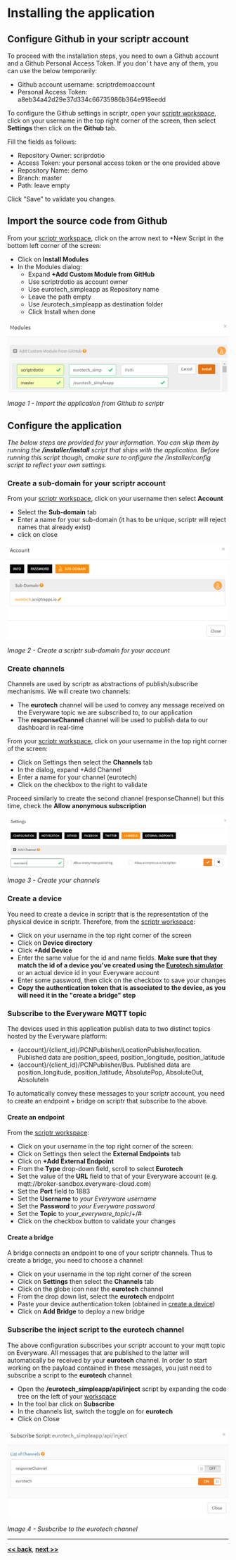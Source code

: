 # Installing the application

## Configure Github in your scriptr account

To proceed with the installation steps, you need to own a Github account and a Github Personal Access Token. If you don' t have any of them, you can use the below temporarily:

- Github account username: scriptrdemoaccount
- Personal Access Token: a8eb34a42d29e37d334c66735986b364e918eedd

To configure the Github settings in scriptr, open your [scriptr workspace](https://www.scriptr.io/workspace), click on your username in the top right corner of the screen, then select **Settings** then click on the **Github** tab. 

Fill the fields as follows:
- Repository Owner: scriprdotio
- Access Token: your personal access token or the one provided above 
- Repository Name: demo
- Branch: master
- Path: leave empty

Click "Save" to validate you changes.

## Import the source code from Github

From your [scriptr workspace](https://www.scriptr.io/workspace), click on the arrow next to +New Script in the bottom left corner of the screen:
- Click on **Install Modules**
- In the Modules dialog:
  - Expand **+Add Custom Module from GitHub** 
  - Use scriptrdotio as account owner
  - Use eurotech_simpleapp as Repository name
  - Leave the path empty
  - Use /eurotech_simpleapp as destination folder
  - Click Install when done
  
 ![Import Application](./images/import_application.png)

*Image 1 - Import the application from Github to scriptr*

## Configure the application

*The below steps are provided for your information. You can skip them by running the **/installer/install** script that ships with the application. Before running this script though, cmake sure to onfigure the /installer/config script to reflect your own settings.*

### Create a sub-domain for your scriptr account

From your [scriptr workspace](https://www.scriptr.io/workspace), click on your username then select **Account**
- Select the **Sub-domain** tab
- Enter a name for your sub-domain (it has to be unique, scriptr will reject names that already exist)
- click on close

 ![Create sub-domain](./images/create_subdomain.png)

*Image 2 - Create a scriptr sub-domain for your account*

### Create channels

Channels are used by scriptr as abstractions of publish/subscribe mechanisms. We will create two channels:
- The **eurotech** channel will be used to convey any message received on the Everyware topic we are subscribed to, to our application
- The **responseChannel** channel will be used to publish data to our dashboard in real-time

From your [scriptr workspace](https://www.scriptr.io/workspace), click on your username in the top right corner of the screen:
- Click on Settings then select the **Channels** tab
- In the dialog, expand +Add Channel
- Enter a name for your channel (eurotech)
- Click on the checkbox to the right to validate

Proceed similarly to create the second channel (responseChannel) but this time, check the **Allow anonymous subscription**

![Create channels](./images/create_channels.png)

*Image 3 - Create your channels*

### Create a device

You need to create a device in scriptr that is the representation of the physical device in scriptr. Therefore, from the [scriptr workspace](https://www.scriptr.io/workspace):

- Click on your username in the top right corner of the screen
- Click on **Device directory**
- Click **+Add Device**
- Enter the same value for the id and name fields. **Make sure that they match the id of a device you've created using the [Eurotech simulator](https://cs.eurotech.com/gps-pcn-simulator/)** or an actual device id in your Everyware account
- Enter some password, then click on the checkbox to save your changes
- **Copy the authentication token that is associated to the device, as you will need it in the "create a bridge" step**

### Subscribe to the Everyware MQTT topic

The devices used in this application publish data to two distinct topics hosted by the Everyware platform:

- {account}/{client_id}/PCNPublisher/LocationPublisher/location. Published data are position_speed, position_longitude, position_latitude
- {account}/{client_id}/PCNPublisher/Bus. Published data are position_longitude, position_latitude, AbsolutePop, AbsoluteOut, AbsoluteIn 

To automatically convey these messages to your scriptr account, you need to create an endpoint + bridge on scriptr that subscribe to the above. 

#### Create an endpoint 

From the [scriptr workspace](https://www.scriptr.io/workspace):

- Click on your username in the top right corner of the screen:
- Click on Settings then select the **External Endpoints** tab
- Click on **+Add External Endpoint**
- From the **Type** drop-down field, scroll to select **Eurotech**
- Set the value of the **URL** field to that of your Everyware account (e.g. mqtt://broker-sandbox.everyware-cloud.com)
- Set the **Port** field to 1883
- Set the **Username** to *your Everyware username*
- Set the **Password** to *your Everyware password*
- Set the **Topic** to *your_everyware_topic*/+/#
- Click on the checkbox button to validate your changes

#### Create a bridge

A bridge connects an endpoint to one of your scriptr channels. Thus to create a bridge, you need to choose a channel:

- Click on your username in the top right corner of the screen
- Click on **Settings** then select the **Channels** tab
- Click on the globe icon near the **eurotech** channel
- From the drop down list, select the **eurotech** endpoint
- Paste your device authentication token (obtained in [create a device](./installing_the_application.md#create-a-device))
- Click on **Add Bridge** to deploy a new bridge

### Subscribe the inject script to the eurotech channel

The above configuration subscribes your scriptr account to your mqtt topic on Everyware. All messages that are published to the latter will automatically be received by your **eurotech** channel. In order to start working on the payload contained in these messages, you just need to subscribe a script to the **eurotech** channel:

- Open the **/eurotech_simpleapp/api/inject** script by expanding the code tree on the left of your [workspace](https://www.scriptr.io/workspace)
- In the tool bar click on **Subscribe**
- In the channels list, switch the toggle on for **eurotech**
- Click on Close

![Create channels](./images/subscribe_to_channel.png)

*Image 4 - Susbcribe to the eurotech channel*

---

**[<< back](../README.md)**, **[next >>](./running_the_application.md)** 
